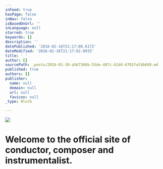 ```yaml
---
inFeed: true
hasPage: false
inNav: false
isBasedOnUrl: ''
inLanguage: null
starred: true
keywords: []
description: ''
datePublished: '2016-02-16T21:17:06.617Z'
dateModified: '2016-02-16T21:17:02.093Z'
title: ' '
author: []
sourcePath: _posts/2016-01-30-a567366b-53de-487c-b2d4-6701fafdb689.md
published: true
authors: []
publisher:
  name: null
  domain: null
  url: null
  favicon: null
_type: Blurb

---
```

![](https://the-grid-user-content.s3-us-west-2.amazonaws.com/c9edc450-2601-45f8-8dc7-73bbc947a4cc.jpg)

# 

# Welcome to the official site of conductor, composer and instrumentalist.